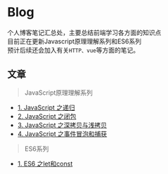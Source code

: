 # Blog
个人博客笔记汇总处，主要总结前端学习各方面的知识点  
目前正在更新Javascript原理理解系列和ES6系列  
预计后续还会加入有关```HTTP、vue```等方面的笔记。
## 文章
> JavaScript原理理解系列  
- [1. JavaScript 之递归](https://github.com/BokFang/Blog/issues/1)
- [2. JavaScript 之闭包](https://github.com/BokFang/Blog/issues/2)
- [3. JavaScript 之深拷贝与浅拷贝](https://github.com/BokFang/Blog/issues/3)
- [4. JavaScript 之事件冒泡和捕获](https://github.com/BokFang/Blog/issues/4)  
     
> ES6系列  
- [1. ES6 之let和const](https://github.com/BokFang/Blog/issues/5)
